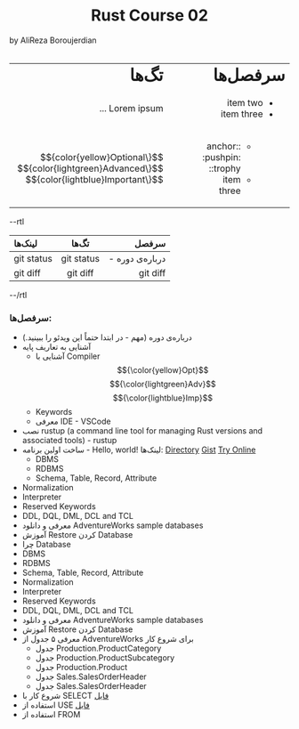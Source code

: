 <h1 align="center">Rust Course 02</h1> by AliReza Boroujerdian

<br />
<br />

<div dir="rtl">
  <table border="0" dir="rtl">
   <tr>
      <td><b style="font-size:30px">سرفصل‌ها</b></td>
      <td><b style="font-size:30px">تگ‌ها</b></td>
      <td><b style="font-size:30px">لینک‌ها</b></td>
   </tr>
   <tr>
      <td>
        <ul start="3" dir="rtl">
          <li>item two</li>
          <li>item three</li>
        </ul>
      </td>
      <td>Lorem ipsum ...</td>
      <td>Lorem ipsum ...</td>
   </tr>
   <tr>
      <td>
        <ul dir="rtl">
          <ul dir="rtl">
            <li>:anchor: :pushpin: :trophy:</li>
            <li>item three</li>
          </ul>
        </ul>
      </td>
      <td>$${\color{yellow}Optional}$$ $${\color{lightgreen}Advanced}$$ $${\color{lightblue}Important}$$</td>
      <td><a href="url">Directory</a>-<a href="url">Try Online</a></td>
   </tr>
  </table>
</div>

--rtl

| لینک‌ها | تگ‌ها | سرفصل‌ |
| :---         |     :---:      |          ---: |
| git status   | git status     | - درباره‌ی دوره    |
| git diff     | git diff       | git diff      |

--/rtl







### سرفصل‌ها:

  - درباره‌ی دوره (مهم - در ابتدا حتماً این ویدئو را ببینید.)
  - آشنایی به تعاریف پایه
    - آشنایی با Compiler $${\color{yellow}Opt}$$ $${\color{lightgreen}Adv}$$ $${\color{lightblue}Imp}$$
    - Keywords
    - معرفی IDE - VSCode
  - نصب rustup (a command line tool for managing Rust versions and associated tools) - rustup
  - ساخت اولین برنامه - Hello, world! لینک‌ها: [Directory](https://github.com/AliRezaBoroujerdian/Course_Rust_2/blob/0d02d932f94663437904dff415d6f1053c3e27cf/S001_GettingStarted/P001_hello_world/main.rs) [Gist](https://gist.github.com/AliRezaBoroujerdian/e8f41c82b3474d3f3c8b57bc0e72ecc4) [Try Online](https://play.rust-lang.org/?version=stable&mode=debug&edition=2021&gist=e8f41c82b3474d3f3c8b57bc0e72ecc4)
    - DBMS
    - RDBMS
    - Schema, Table, Record, Attribute
  - Normalization
  - Interpreter
  - Reserved Keywords
  - DDL, DQL, DML, DCL and TCL
  - معرفی و دانلود AdventureWorks sample databases
  - آموزش Restore کردن Database
  - چرا Database
  - DBMS
  - RDBMS
  - Schema, Table, Record, Attribute
  - Normalization
  - Interpreter
  - Reserved Keywords
  - DDL, DQL, DML, DCL and TCL
  - معرفی و دانلود AdventureWorks sample databases
  - آموزش Restore کردن Database
  - معرفی ۵ جدول از AdventureWorks برای شروع کار
    - جدول Production.ProductCategory
    - جدول Production.ProductSubcategory
    - جدول Production.Product
    - جدول Sales.SalesOrderHeader
    - جدول Sales.SalesOrderHeader
  - شروع کار با SELECT [فایل](https://github.com/AliRezaBoroujerdian/Course_SQL_3/blob/aada34226d6b1b4d7517b69b1e009ac8d75b71ac/Course3/SQL%20Server%20Scripts/001_SELECT_01.sql)
  - استفاده از USE [فایل](https://github.com/AliRezaBoroujerdian/Course_SQL_3/blob/aada34226d6b1b4d7517b69b1e009ac8d75b71ac/Course3/SQL%20Server%20Scripts/002_USE_01.sql)
  - استفاده از FROM
